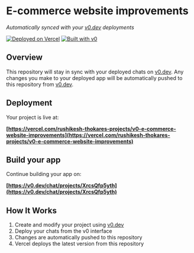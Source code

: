 # E-commerce website improvements

*Automatically synced with your [v0.dev](https://v0.dev) deployments*

[![Deployed on Vercel](https://img.shields.io/badge/Deployed%20on-Vercel-black?style=for-the-badge&logo=vercel)](https://vercel.com/rushikesh-thokares-projects/v0-e-commerce-website-improvements)
[![Built with v0](https://img.shields.io/badge/Built%20with-v0.dev-black?style=for-the-badge)](https://v0.dev/chat/projects/XrcsQfp5yth)

## Overview

This repository will stay in sync with your deployed chats on [v0.dev](https://v0.dev).
Any changes you make to your deployed app will be automatically pushed to this repository from [v0.dev](https://v0.dev).

## Deployment

Your project is live at:

**[https://vercel.com/rushikesh-thokares-projects/v0-e-commerce-website-improvements](https://vercel.com/rushikesh-thokares-projects/v0-e-commerce-website-improvements)**

## Build your app

Continue building your app on:

**[https://v0.dev/chat/projects/XrcsQfp5yth](https://v0.dev/chat/projects/XrcsQfp5yth)**

## How It Works

1. Create and modify your project using [v0.dev](https://v0.dev)
2. Deploy your chats from the v0 interface
3. Changes are automatically pushed to this repository
4. Vercel deploys the latest version from this repository